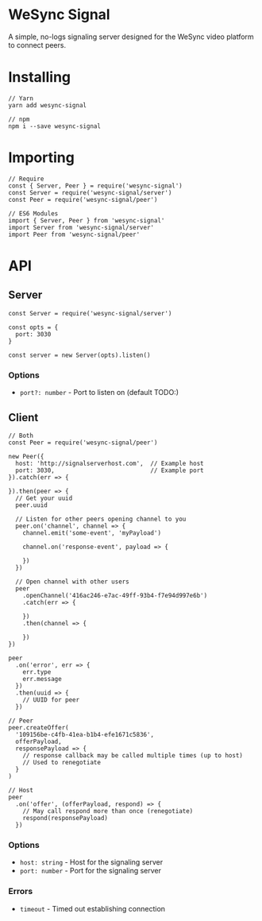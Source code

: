 WeSync Signal
=============

A simple, no-logs signaling server designed for the WeSync video platform to connect peers.

Installing
==========

```
// Yarn
yarn add wesync-signal

// npm
npm i --save wesync-signal
```

Importing
=========

```
// Require
const { Server, Peer } = require('wesync-signal')
const Server = require('wesync-signal/server')
const Peer = require('wesync-signal/peer')

// ES6 Modules
import { Server, Peer } from 'wesync-signal'
import Server from 'wesync-signal/server'
import Peer from 'wesync-signal/peer'
```

API
===

## Server

```
const Server = require('wesync-signal/server')

const opts = {
  port: 3030
}

const server = new Server(opts).listen()
```

### Options

- `port?: number` - Port to listen on (default TODO:)

## Client

```
// Both
const Peer = require('wesync-signal/peer')

new Peer({
  host: 'http://signalserverhost.com',  // Example host
  port: 3030,                           // Example port
}).catch(err => {

}).then(peer => {
  // Get your uuid
  peer.uuid

  // Listen for other peers opening channel to you
  peer.on('channel', channel => {
    channel.emit('some-event', 'myPayload')

    channel.on('response-event', payload => {

    })
  })

  // Open channel with other users
  peer
    .openChannel('416ac246-e7ac-49ff-93b4-f7e94d997e6b')
    .catch(err => {

    })
    .then(channel => {

    })
})

peer
  .on('error', err => {
    err.type
    err.message
  })
  .then(uuid => {
    // UUID for peer
  })

// Peer
peer.createOffer(
  '109156be-c4fb-41ea-b1b4-efe1671c5836',
  offerPayload,
  responsePayload => {
    // response callback may be called multiple times (up to host)
    // Used to renegotiate
  }
)

// Host
peer
  .on('offer', (offerPayload, respond) => {
    // May call respond more than once (renegotiate)
    respond(responsePayload)
  })
```

### Options

- `host: string` - Host for the signaling server
- `port: number` - Port for the signaling server

### Errors

- `timeout` - Timed out establishing connection
